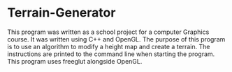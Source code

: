 # Terrain-Generator
This program was written as a school project for a computer Graphics course.
It was written using C++ and OpenGL.
The purpose of this program is to use an algorithm to modify a height map and create a terrain.
The instructions are printed to the command line when starting the program.
This program uses freeglut alongside OpenGL.
